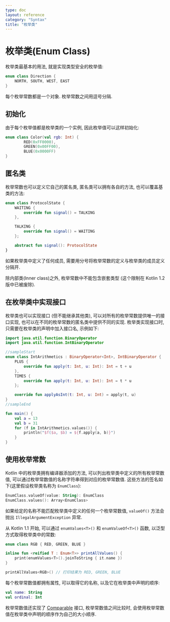 ```yaml
---
type: doc
layout: reference
category: "Syntax"
title: "枚举类"
---
```


# 枚举类(Enum Class)

枚举类最基本的用法, 就是实现类型安全的枚举值:

<div class="sample" markdown="1" theme="idea" data-highlight-only>

```kotlin
enum class Direction {
    NORTH, SOUTH, WEST, EAST
}
```
</div>

每个枚举常数都是一个对象. 枚举常数之间用逗号分隔.

## 初始化

由于每个枚举值都是枚举类的一个实例, 因此枚举值可以这样初始化:

<div class="sample" markdown="1" theme="idea" data-highlight-only>

```kotlin
enum class Color(val rgb: Int) {
        RED(0xFF0000),
        GREEN(0x00FF00),
        BLUE(0x0000FF)
}
```
</div>

## 匿名类

枚举常数也可以定义它自己的匿名类, 匿名类可以拥有各自的方法, 也可以覆盖基类的方法:

<div class="sample" markdown="1" theme="idea" data-highlight-only>

```kotlin
enum class ProtocolState {
    WAITING {
        override fun signal() = TALKING
    },

    TALKING {
        override fun signal() = WAITING
    };

    abstract fun signal(): ProtocolState
}
```
</div>

如果枚举类中定义了任何成员, 需要用分号将枚举常数的定义与枚举类的成员定义分隔开.

除内部类(Inner class)之外, 枚举常数中不能包含嵌套类型 (这个限制在 Kotlin 1.2 版中已被废除).

## 在枚举类中实现接口

枚举类也可以实现接口 (但不能继承其他类), 可以对所有的枚举常数提供唯一的接口实现, 也可以在不同的枚举常数的匿名类中提供不同的实现.
枚举类实现接口时, 只需要在枚举类的声明中加入接口名, 示例如下:

<div class="sample" markdown="1" theme="idea">

```kotlin
import java.util.function.BinaryOperator
import java.util.function.IntBinaryOperator

//sampleStart
enum class IntArithmetics : BinaryOperator<Int>, IntBinaryOperator {
    PLUS {
        override fun apply(t: Int, u: Int): Int = t + u
    },
    TIMES {
        override fun apply(t: Int, u: Int): Int = t * u
    };

    override fun applyAsInt(t: Int, u: Int) = apply(t, u)
}
//sampleEnd

fun main() {
    val a = 13
    val b = 31
    for (f in IntArithmetics.values()) {
        println("$f($a, $b) = ${f.apply(a, b)}")
    }
}
```
</div>

## 使用枚举常数

Kotlin 中的枚举类拥有编译器添加的方法, 可以列出枚举类中定义的所有枚举常数值, 可以通过枚举常数值的名称字符串得到对应的枚举常数值.
这些方法的签名如下(这里假设枚举类名称为 `EnumClass`):

<div class="sample" markdown="1" theme="idea" data-highlight-only>

```kotlin
EnumClass.valueOf(value: String): EnumClass
EnumClass.values(): Array<EnumClass>
```
</div>

如果给定的名称不能匹配枚举类中定义的任何一个枚举常数值, `valueOf()` 方法会抛出 `IllegalArgumentException` 异常.

从 Kotlin 1.1 开始, 可以通过 `enumValues<T>()` 和 `enumValueOf<T>()` 函数, 以泛型方式取得枚举类中的常数:

<div class="sample" markdown="1" theme="idea" data-highlight-only>

```kotlin
enum class RGB { RED, GREEN, BLUE }

inline fun <reified T : Enum<T>> printAllValues() {
    print(enumValues<T>().joinToString { it.name })
}

printAllValues<RGB>() // 打印结果为 RED, GREEN, BLUE
```
</div>

每个枚举常数值都拥有属性, 可以取得它的名称, 以及它在枚举类中声明的顺序:

<div class="sample" markdown="1" theme="idea" data-highlight-only>

```kotlin
val name: String
val ordinal: Int
```
</div>

枚举常数值还实现了 [Comparable](/api/latest/jvm/stdlib/kotlin/-comparable/index.html) 接口,
枚举常数值之间比较时, 会使用枚举常数值在枚举类中声明的顺序作为自己的大小顺序.
